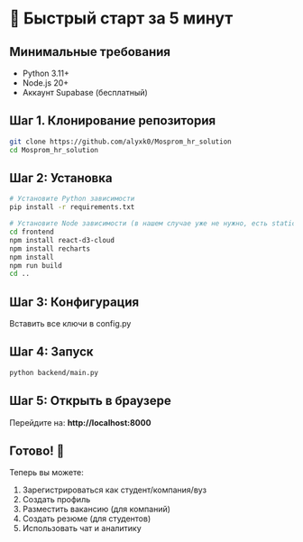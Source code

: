 # 🚀 Быстрый старт за 5 минут

## Минимальные требования
- Python 3.11+
- Node.js 20+
- Аккаунт Supabase (бесплатный)

## Шаг 1. Клонирование репозитория

```bash
git clone https://github.com/alyxk0/Mosprom_hr_solution
cd Mosprom_hr_solution
```

## Шаг 2: Установка 

```bash
# Установите Python зависимости
pip install -r requirements.txt

# Установите Node зависимости (в нашем случае уже не нужно, есть static)
cd frontend
npm install react-d3-cloud
npm install recharts
npm install
npm run build
cd ..
```

## Шаг 3: Конфигурация

Вставить все ключи в config.py

## Шаг 4: Запуск

```bash
python backend/main.py
```

## Шаг 5: Открыть в браузере

Перейдите на: **http://localhost:8000**

## Готово! 🎉

Теперь вы можете:
1. Зарегистрироваться как студент/компания/вуз
2. Создать профиль
3. Разместить вакансию (для компаний)
4. Создать резюме (для студентов)
5. Использовать чат и аналитику
